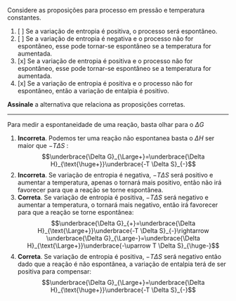 Considere as proposições para processo em pressão e temperatura constantes.

1. [ ] Se a variação de entropia é positiva, o processo será espontâneo.
2. [ ] Se a variação de entropia é negativa e o processo não for espontâneo, esse pode tornar-se espontâneo se a temperatura for aumentada.
3. [x] Se a variação de entropia é positiva e o processo não for espontâneo, esse pode tornar-se espontâneo se a temperatura for aumentada.
4. [x] Se a variação de entropia é positiva e o processo não for espontâneo, então a variação de entalpia é positivo.

**Assinale** a alternativa que relaciona as proposições corretas.

---

Para medir a espontaneidade de uma reação, basta olhar para o $\Delta G$ 

1. **Incorreta**. Podemos ter uma reação não espontanea basta o $\Delta H$ ser maior que $-T \Delta S$ : $$\underbrace{\Delta G}_{\Large+}=\underbrace{\Delta H}_{\text{\huge+}}\underbrace{-T \Delta S}_{-}$$
2. **Incorreta**. Se variação de entropia é negativa, $-T \Delta S$ será positivo e aumentar a temperatura, apenas o tornará mais positivo, então não irá favorecer para que a reação se torne espontânea.
3. **Correta**. Se variação de entropia é positiva, $-T \Delta S$ será negativo e aumentar a temperatura,  o tornará mais negativo, então irá favorecer para que a reação se torne espontânea:
$$\underbrace{\Delta G}_{+}=\underbrace{\Delta H}_{\text{\Large+}}\underbrace{-T \Delta S}_{-}\rightarrow \underbrace{\Delta G}_{\Large-}=\underbrace{\Delta H}_{\text{\Large+}}\underbrace{-\uparrow T \Delta S}_{\huge-}$$
4. **Correta**. Se variação de entropia é positiva, $-T \Delta S$ será negativo então dado que a reação é não espontânea, a variação de entalpia terá de ser positiva para compensar:
$$\underbrace{\Delta G}_{\Large+}=\underbrace{\Delta H}_{\text{\huge+}}\underbrace{-T \Delta S}_{-}$$

